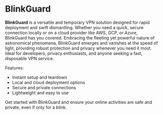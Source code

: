 # BlinkGuard

**BlinkGuard** is a versatile and temporary VPN solution designed for rapid deployment and swift dismantling. Whether you need a quick, secure connection locally or on a cloud provider like AWS, GCP, or Azure, BlinkGuard has you covered. Embracing the fleeting yet powerful nature of astronomical phenomena, BlinkGuard emerges and vanishes at the speed of light, providing robust protection and privacy whenever you need it most. Ideal for developers, privacy enthusiasts, and anyone seeking a fast, disposable VPN service.

Features:
- Instant setup and teardown
- Local and cloud deployment options
- Secure and private connections
- Lightweight and easy to use

Get started with BlinkGuard and ensure your online activities are safe and private, even if only for a blink.
